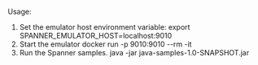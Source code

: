 Usage:

1. Set the emulator host environment variable:
  export SPANNER_EMULATOR_HOST=localhost:9010
2. Start the emulator
  docker run -p 9010:9010 --rm -it <image>
3. Run the Spanner samples.
  java -jar java-samples-1.0-SNAPSHOT.jar <operation> <instance> <database>
